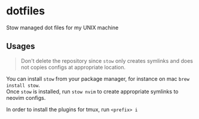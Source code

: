 # dotfiles
Stow managed dot files for my UNIX machine

## Usages

> Don't delete the repository since `stow` only creates symlinks and does not copies configs at appropriate location.
 
You can install `stow` from your package manager, for instance on mac `brew install stow`. <br>
Once `stow` is installed, run `stow nvim` to create appropriate symlinks to neovim configs.

In order to install the plugins for tmux, run `<prefix> i`
